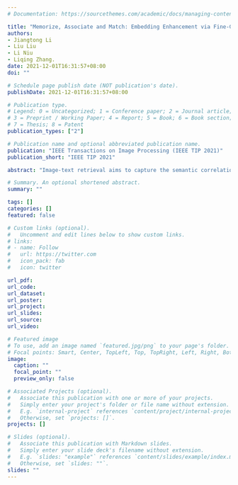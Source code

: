 ```yaml
---
# Documentation: https://sourcethemes.com/academic/docs/managing-content/

title: "Memorize, Associate and Match: Embedding Enhancement via Fine-Grained Alignment for Image-Text Retrieval,"
authors:
- Jiangtong Li
- Liu Liu
- Li Niu
- Liqing Zhang.
date: 2021-12-01T16:31:57+08:00
doi: ""

# Schedule page publish date (NOT publication's date).
publishDate: 2021-12-01T16:31:57+08:00

# Publication type.
# Legend: 0 = Uncategorized; 1 = Conference paper; 2 = Journal article;
# 3 = Preprint / Working Paper; 4 = Report; 5 = Book; 6 = Book section;
# 7 = Thesis; 8 = Patent
publication_types: ["2"]

# Publication name and optional abbreviated publication name.
publication: "IEEE Transactions on Image Processing (IEEE TIP 2021)"
publication_short: "IEEE TIP 2021"

abstract: "Image-text retrieval aims to capture the semantic correlation between images and texts. Existing image-text retrieval methods can be roughly categorized into embedding learning paradigm and pair-wise learning paradigm. The former paradigm fails to capture the fine-grained correspondence between images and texts. The latter paradigm achieves fine-grained alignment between regions and words, but the high cost of pair-wise computation leads to slow retrieval speed. In this paper, we propose a novel method named MEMBER by using Memory-based EMBedding Enhancement for image-text Retrieval (MEMBER), which introduces global memory banks to enable fine-grained alignment and fusion in embedding learning paradigm. Specifically, we enrich image (*resp.*, text) features with relevant text (*resp.*, image) features stored in the text (*resp.*, image) memory bank. In this way, our model not only accom- plishes mutual embedding enhancement across two modalities, but also maintains the retrieval efficiency. Extensive experiments demonstrate that our MEMBER remarkably outperforms state- of-the-art approaches on two large-scale benchmark datasets."

# Summary. An optional shortened abstract.
summary: ""

tags: []
categories: []
featured: false

# Custom links (optional).
#   Uncomment and edit lines below to show custom links.
# links:
# - name: Follow
#   url: https://twitter.com
#   icon_pack: fab
#   icon: twitter

url_pdf: 
url_code:
url_dataset:
url_poster:
url_project:
url_slides:
url_source:
url_video:

# Featured image
# To use, add an image named `featured.jpg/png` to your page's folder. 
# Focal points: Smart, Center, TopLeft, Top, TopRight, Left, Right, BottomLeft, Bottom, BottomRight.
image:
  caption: ""
  focal_point: ""
  preview_only: false

# Associated Projects (optional).
#   Associate this publication with one or more of your projects.
#   Simply enter your project's folder or file name without extension.
#   E.g. `internal-project` references `content/project/internal-project/index.md`.
#   Otherwise, set `projects: []`.
projects: []

# Slides (optional).
#   Associate this publication with Markdown slides.
#   Simply enter your slide deck's filename without extension.
#   E.g. `slides: "example"` references `content/slides/example/index.md`.
#   Otherwise, set `slides: ""`.
slides: ""
---
```

